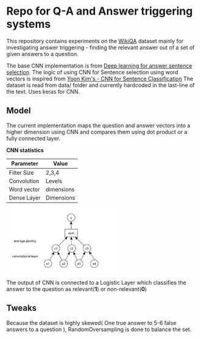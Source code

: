 # Repo for Q-A and Answer triggering systems
This repository contains experiments on the [WikiQA](https://www.microsoft.com/en-us/research/publication/wikiqa-a-challenge-dataset-for-open-domain-question-answering/) dataset
mainly for investigating answer triggering - finding the relevant answer out of
a set of given answers to a question.

The base CNN implementation is from [Deep learning for answer sentence selection](https://arxiv.org/pdf/1412.1632.pdf).
The logic of using CNN for Sentence selection using word vectors is inspired
from [Yoon Kim's - CNN for Sentence Classification](http://www.aclweb.org/anthology/D14-1181)
The dataset is read from data/ folder and currently hardcoded in the last-line of the text.
Uses keras for CNN.

## Model

The current implementation maps the question and answer vectors into a higher
dimension using CNN and compares them using dot product or a fully connected
layer.

**CNN statistics**

|Parameter|Value|
|---------|-----|
|Filter Size|2,3,4|
|Convolution|Levels|1|
|Word vector|dimensions|300|
|Dense Layer|Dimensions|100|

<img src="model_img.png" width="300px">

The output of CNN is connected to a Logistic Layer which classifies the answer
to the question as relevant(**1**) or non-relevant(**0**)

## Tweaks

Because the dataset is highly skewed( One true answer to 5-6 false answers to a
question ), RandomOversampling is done to balance the set.
